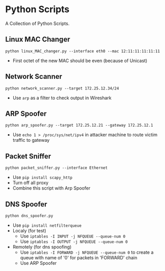 # Python Scripts
A Collection of Python Scripts.

## Linux MAC Changer
```python linux_MAC_changer.py --interface eth0 --mac 12:11:11:11:11:11```
- First octet of the new MAC should be even (because of Unicast)

## Network Scanner
```python network_scanner.py --target 172.25.12.34/24```
- Use ```arp``` as a filter to check output in Wireshark

## ARP Spoofer
```python arp_spoofer.py --target 172.25.12.21 --gateway 172.25.12.1```
- Use ```echo 1 > /proc/sys/net/ipv4``` in attacker machine to route victim traffic to gateway

## Packet Sniffer
```python packet_sniffer.py --interface Ethernet```
- Use ```pip install scapy_http```
- Turn off all proxy
- Combine this script with Arp Spoofer


## DNS Spoofer
```python dns_spoofer.py```
- Use ```pip install netfilterqueue```
- Localy (for test)
  - Use ```iptables -I INPUT -j NFQUEUE --queue-num 0```
  - Use ```iptables -I OUTPUT -j NFQUEUE --queue-num 0```
- Remotely (for dns spoofing)
  - Use ```iptables -I FORWARD -j NFQUEUE --queue-num 0``` to create a queue with name of '0' for packets in 'FORWARD' chain
  - Use ARP Spoofer

